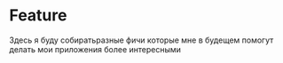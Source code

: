 # Feature
Здесь я буду собиратьразные фичи которые мне в будещем помогут делать мои приложения более интересными
